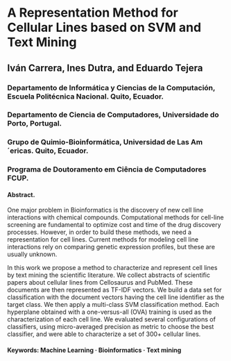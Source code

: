 # A Representation Method for Cellular Lines based on SVM and Text Mining

## Iván Carrera, Ines Dutra, and Eduardo Tejera
### Departamento de Informática y Ciencias de la Computación, Escuela Politécnica Nacional. Quito, Ecuador.
### Departamento de Ciencia de Computadores, Universidade do Porto, Portugal.
### Grupo de Quimio-Bioinformática, Universidad de Las Am´ericas. Quito, Ecuador.

### Programa de Doutoramento em Ciência de Computadores FCUP.

#### Abstract.
One major problem in Bioinformatics is the discovery of new cell line interactions with chemical compounds. Computational methods for cell-line screening are fundamental to optimize cost and time of the drug discovery processes. However, in order to build these methods, we need a representation for cell lines. Current methods for modeling cell line interactions rely on comparing genetic expression profiles, but these are usually unknown.

In this work we propose a method to characterize and represent cell lines by text mining the scientific literature. We collect abstracts of scientific papers about cellular lines from Cellosaurus and PubMed. These documents are then represented as TF-IDF vectors. We build a data set for classification with the document vectors having the cell line identifier as the target class. We then apply a multi-class SVM classification method. Each hyperplane obtained with a one-versus-all (OVA) training is used as the characterization of each cell line. We evaluated several configurations of classifiers, using micro-averaged precision as metric to choose the best classifier, and were able to characterize a set of 300+ cellular lines.

#### Keywords: Machine Learning · Bioinformatics · Text mining
